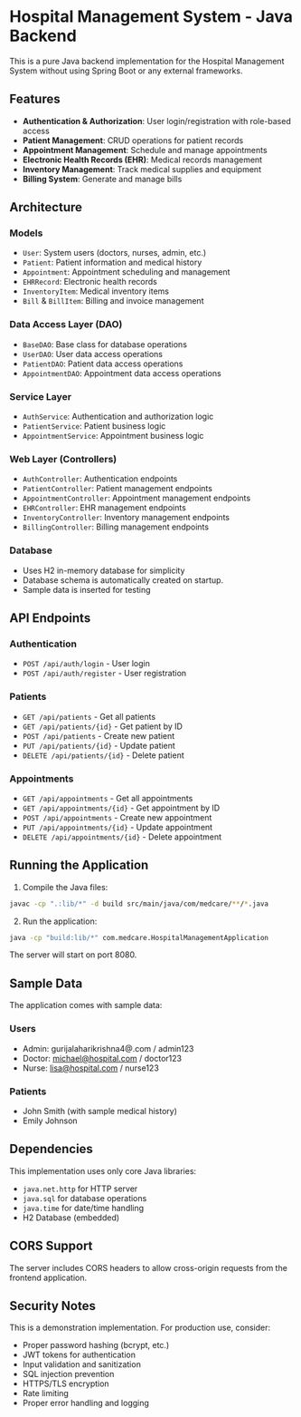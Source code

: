 # Hospital Management System - Java Backend

This is a pure Java backend implementation for the Hospital Management System without using Spring Boot or any external frameworks.

## Features

- **Authentication & Authorization**: User login/registration with role-based access
- **Patient Management**: CRUD operations for patient records
- **Appointment Management**: Schedule and manage appointments
- **Electronic Health Records (EHR)**: Medical records management
- **Inventory Management**: Track medical supplies and equipment
- **Billing System**: Generate and manage bills

## Architecture

### Models
- `User`: System users (doctors, nurses, admin, etc.)
- `Patient`: Patient information and medical history
- `Appointment`: Appointment scheduling and management
- `EHRRecord`: Electronic health records
- `InventoryItem`: Medical inventory items
- `Bill` & `BillItem`: Billing and invoice management

### Data Access Layer (DAO)
- `BaseDAO`: Base class for database operations
- `UserDAO`: User data access operations
- `PatientDAO`: Patient data access operations
- `AppointmentDAO`: Appointment data access operations

### Service Layer
- `AuthService`: Authentication and authorization logic
- `PatientService`: Patient business logic
- `AppointmentService`: Appointment business logic

### Web Layer (Controllers)
- `AuthController`: Authentication endpoints
- `PatientController`: Patient management endpoints
- `AppointmentController`: Appointment management endpoints
- `EHRController`: EHR management endpoints
- `InventoryController`: Inventory management endpoints
- `BillingController`: Billing management endpoints

### Database
- Uses H2 in-memory database for simplicity
- Database schema is automatically created on startup.
- Sample data is inserted for testing

## API Endpoints

### Authentication
- `POST /api/auth/login` - User login
- `POST /api/auth/register` - User registration

### Patients
- `GET /api/patients` - Get all patients
- `GET /api/patients/{id}` - Get patient by ID
- `POST /api/patients` - Create new patient
- `PUT /api/patients/{id}` - Update patient
- `DELETE /api/patients/{id}` - Delete patient

### Appointments
- `GET /api/appointments` - Get all appointments
- `GET /api/appointments/{id}` - Get appointment by ID
- `POST /api/appointments` - Create new appointment
- `PUT /api/appointments/{id}` - Update appointment
- `DELETE /api/appointments/{id}` - Delete appointment

## Running the Application

1. Compile the Java files:
```bash
javac -cp ".:lib/*" -d build src/main/java/com/medcare/**/*.java
```

2. Run the application:
```bash
java -cp "build:lib/*" com.medcare.HospitalManagementApplication
```

The server will start on port 8080.

## Sample Data

The application comes with sample data:

### Users
- Admin: gurijalaharikrishna4@.com / admin123
- Doctor: michael@hospital.com / doctor123
- Nurse: lisa@hospital.com / nurse123

### Patients
- John Smith (with sample medical history)
- Emily Johnson

## Dependencies

This implementation uses only core Java libraries:
- `java.net.http` for HTTP server
- `java.sql` for database operations
- `java.time` for date/time handling
- H2 Database (embedded)

## CORS Support

The server includes CORS headers to allow cross-origin requests from the frontend application.

## Security Notes

This is a demonstration implementation. For production use, consider:
- Proper password hashing (bcrypt, etc.)
- JWT tokens for authentication
- Input validation and sanitization
- SQL injection prevention
- HTTPS/TLS encryption
- Rate limiting
- Proper error handling and logging
